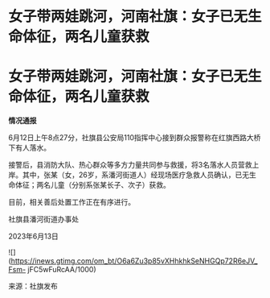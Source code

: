 # 女子带两娃跳河，河南社旗：女子已无生命体征，两名儿童获救

# 女子带两娃跳河，河南社旗：女子已无生命体征，两名儿童获救

**情况通报**

6月12日上午8点27分，社旗县公安局110指挥中心接到群众报警称在红旗西路大桥下有人落水。

接警后，县消防大队、热心群众等多方力量共同参与救援，将3名落水人员营救上岸。其中，张某（女，26岁，系潘河街道人）经现场医疗急救人员确认，已无生命体征；两名儿童（分别系张某长子、次子）获救。

目前，相关善后处置工作正在有序进行。

社旗县潘河街道办事处

2023年6月13日

![](https://inews.gtimg.com/om_bt/O6a6Zu3p85vXHhkhkSeNHGQp72R6eJV_Fsm-
jFC5wFuRcAA/1000)

来源：社旗发布

